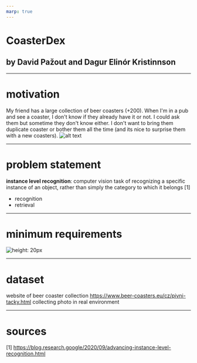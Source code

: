 ```yaml
---
marp: true
---
```


# CoasterDex
## by David Pažout and Dagur Elinór Kristinnson 

---

# motivation

My friend has a large collection of beer coasters (+200).
When I'm in a pub and see a coaster, I don't know if they already have it or not. I could ask them but sometime they don't know either. I don't want to bring them duplicate coaster or bother them all the time (and its nice to surprise them with a new coasters).
![alt text](https://i.pinimg.com/564x/d1/cb/27/d1cb27e1a5dd3983174b1e70c4a17a7d.jpg)

---

# problem statement

**instance level recognition**: computer vision task of recognizing a specific instance of an object, rather than simply the category to which it belongs [1]
- recognition
- retrieval

---

# minimum requirements

![height: 20px](https://www.beer-coasters.eu/coasters/branik-10.jpg)



---

# dataset

website of beer coaster collection https://www.beer-coasters.eu/cz/pivni-tacky.html
collecting photo in real environment


---

# sources

[1] https://blog.research.google/2020/09/advancing-instance-level-recognition.html


